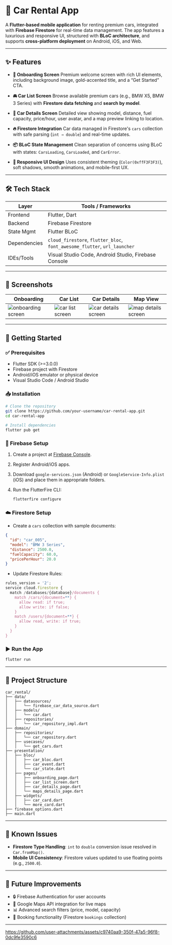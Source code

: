 

# 🚗 Car Rental App

A **Flutter-based mobile application** for renting premium cars, integrated with **Firebase Firestore** for real-time data management. The app features a luxurious and responsive UI, structured with **BLoC architecture**, and supports **cross-platform deployment** on Android, iOS, and Web.

---

## ✨ Features

* **🛬 Onboarding Screen**
  Premium welcome screen with rich UI elements, including background image, gold-accented title, and a “Get Started” CTA.

* **🚘 Car List Screen**
  Browse available premium cars (e.g., BMW X5, BMW 3 Series) with **Firestore data fetching** and **search by model**.

* **📄 Car Details Screen**
  Detailed view showing model, distance, fuel capacity, price/hour, user avatar, and a map preview linking to location.

* **🔥 Firestore Integration**
  Car data managed in Firestore's `cars` collection with safe parsing (`int → double`) and real-time updates.

* **📦 BLoC State Management**
  Clean separation of concerns using BLoC with states: `CarsLoading`, `CarsLoaded`, and `CarError`.

* **📱 Responsive UI Design**
  Uses consistent theming (`Color(0xffF3F3F3)`), soft shadows, smooth animations, and mobile-first UX.

---

## 🛠️ Tech Stack

| Layer        | Tools / Frameworks                                                        |
| ------------ | ------------------------------------------------------------------------- |
| Frontend     | Flutter, Dart                                                             |
| Backend      | Firebase Firestore                                                        |
| State Mgmt   | Flutter BLoC                                                              |
| Dependencies | `cloud_firestore`, `flutter_bloc`, `font_awesome_flutter`, `url_launcher` |
| IDEs/Tools   | Visual Studio Code, Android Studio, Firebase Console                      |

---

## 📸 Screenshots

| Onboarding                                                                                            | Car List                                                                                            | Car Details                                                                                            | Map View                                                                                               |
| ----------------------------------------------------------------------------------------------------- | --------------------------------------------------------------------------------------------------- | ------------------------------------------------------------------------------------------------------ | ------------------------------------------------------------------------------------------------------ |
| ![onboarding screen](https://github.com/user-attachments/assets/f5106de3-4290-47ec-a46b-96622cabb31b) | ![car list screen](https://github.com/user-attachments/assets/0e1dff74-5523-4265-8d77-b1ee50aadc22) | ![car details screen](https://github.com/user-attachments/assets/1d436777-097e-47c3-8ecf-17f1a29a2d89) | ![map details screen](https://github.com/user-attachments/assets/7147344a-3ef1-4650-8356-15eaa3a67d12) |

---

## 🚀 Getting Started

### ✅ Prerequisites

* Flutter SDK (>=3.0.0)
* Firebase project with Firestore
* Android/iOS emulator or physical device
* Visual Studio Code / Android Studio

### 📥 Installation

```bash
# Clone the repository
git clone https://github.com/your-username/car-rental-app.git
cd car-rental-app

# Install dependencies
flutter pub get
```

### 🔧 Firebase Setup

1. Create a project at [Firebase Console](https://console.firebase.google.com).
2. Register Android/iOS apps.
3. Download `google-services.json` (Android) or `GoogleService-Info.plist` (iOS) and place them in appropriate folders.
4. Run the FlutterFire CLI:

   ```bash
   flutterfire configure
   ```

### ☁️ Firestore Setup

* Create a `cars` collection with sample documents:

```json
{
  "id": "car_005",
  "model": "BMW 3 Series",
  "distance": 2500.0,
  "fuelCapacity": 60.0,
  "pricePerHour": 20.0
}
```

* Update Firestore Rules:

```js
rules_version = '2';
service cloud.firestore {
  match /databases/{database}/documents {
    match /cars/{document=**} {
      allow read: if true;
      allow write: if false;
    }
    match /users/{document=**} {
      allow read, write: if true;
    }
  }
}
```

### ▶️ Run the App

```bash
flutter run
```

---

## 📁 Project Structure

```
car_rental/
├── data/
│   ├── datasources/
│   │   └── firebase_car_data_source.dart
│   ├── models/
│   │   └── car.dart
│   ├── repositories/
│   │   └── car_repository_impl.dart
├── domain/
│   ├── repositories/
│   │   └── car_repository.dart
│   ├── usecases/
│   │   └── get_cars.dart
├── presentation/
│   ├── bloc/
│   │   ├── car_bloc.dart
│   │   ├── car_event.dart
│   │   └── car_state.dart
│   ├── pages/
│   │   ├── onboarding_page.dart
│   │   ├── car_list_screen.dart
│   │   ├── car_details_page.dart
│   │   └── maps_details_page.dart
│   ├── widgets/
│   │   ├── car_card.dart
│   │   └── more_card.dart
├── firebase_options.dart
├── main.dart
```

---

## 🐞 Known Issues

* **Firestore Type Handling**: `int` to `double` conversion issue resolved in `Car.fromMap()`.
* **Mobile UI Consistency**: Firestore values updated to use floating points (e.g., `2500.0`).

---

## 🧭 Future Improvements

* 🔒 Firebase Authentication for user accounts
* 📍 Google Maps API integration for live maps
* 📊 Advanced search filters (price, model, capacity)
* 📆 Booking functionality (Firestore `bookings` collection)

---


https://github.com/user-attachments/assets/c9740aa9-350f-47a5-96f8-0dc9fe3590c6



